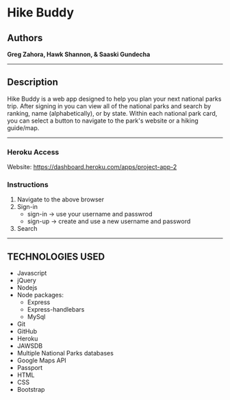 # Hike Buddy

## Authors

**Greg Zahora, Hawk Shannon, & Saaski Gundecha** 

- - -

## Description
Hike Buddy is a web app designed to help you plan your next national parks trip. After signing in you can view all of the national parks and search by ranking, name (alphabetically), or by state. Within each national park card, you can select a button to navigate to the park's website or a hiking guide/map.

- - -

### **Heroku Access**

Website: https://dashboard.heroku.com/apps/project-app-2 

### **Instructions**

1. Navigate to the above browser
2. Sign-in
    * sign-in -> use your username and passwrod
    * sign-up -> create and use a new username and password
3. Search

- - -

## TECHNOLOGIES USED
* Javascript
* jQuery
* Nodejs
* Node packages:
    * Express
    * Express-handlebars
    * MySql
* Git
* GitHub
* Heroku
* JAWSDB
* Multiple National Parks databases
* Google Maps API
* Passport
* HTML
* CSS
* Bootstrap
